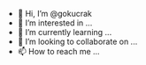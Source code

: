 - 👋 Hi, I’m @gokucrak
- 👀 I’m interested in ...
- 🌱 I’m currently learning ...
- 💞️ I’m looking to collaborate on ...
- 📫 How to reach me ...

<!---
gokucrak/gokucrak is a ✨ special ✨ repository because its `README.md` (this file) appears on your GitHub profile.
You can click the Preview link to take a look at your changes.
--->
